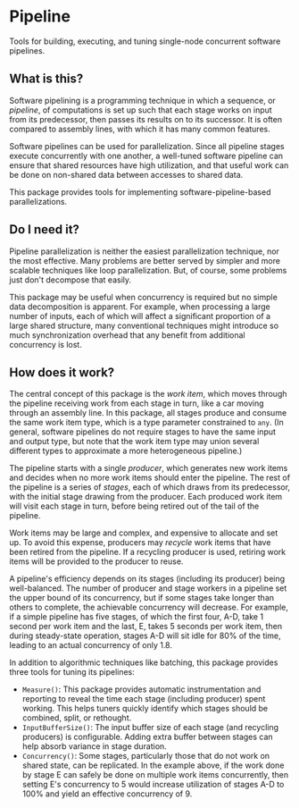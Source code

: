 # Pipeline

Tools for building, executing, and tuning single-node concurrent software
pipelines.

## What is this?

Software pipelining is a programming technique in which a sequence, or 
*pipeline*, of computations is set up such that each stage works on input from
its predecessor, then passes its results on to its successor.  It is often
compared to assembly lines, with which it has many common features.

Software pipelines can be used for parallelization.  Since all pipeline stages
execute concurrently with one another, a well-tuned software pipeline can ensure
that shared resources have high utilization, and that useful work can be done
on non-shared data between accesses to shared data.

This package provides tools for implementing software-pipeline-based
parallelizations.

## Do I need it?

Pipeline parallelization is neither the easiest parallelization technique, nor
the most effective.  Many problems are better served by simpler and more
scalable techniques like loop parallelization.  But, of course, some problems
just don't decompose that easily.

This package may be useful when concurrency is required but no simple data
decomposition is apparent.  For example, when processing a large number of
inputs, each of which will affect a significant proportion of a large shared
structure, many conventional techniques might introduce so much synchronization
overhead that any benefit from additional concurrency is lost.  

## How does it work?

The central concept of this package is the *work item*, which moves through the
pipeline receiving work from each stage in turn, like a car moving through an
assembly line.  In this package, all stages produce and consume the same work
item type, which is a type parameter constrained to `any`.  (In general,
software pipelines do not require stages to have the same input and output type,
but note that the work item type may union several different types to
approximate a more heterogeneous pipeline.)

The pipeline starts with a single *producer*, which generates new work items and
decides when no more work items should enter the pipeline.  The rest of the
pipeline is a series of *stages*, each of which draws from its predecessor,
with the initial stage drawing from the producer.  Each produced work item will
visit each stage in turn, before being retired out of the tail of the pipeline.

Work items may be large and complex, and expensive to allocate and set up.  To
avoid this expense, producers may *recycle* work items that have been retired
from the pipeline.  If a recycling producer is used, retiring work items will
be provided to the producer to reuse.

A pipeline's efficiency depends on its stages (including its producer) being
well-balanced.  The number of producer and stage workers in a pipeline set the
upper bound of its concurrency, but if some stages take longer than others to
complete, the achievable concurrency will decrease.  For example, if a simple
pipeline has five stages, of which the first four, A-D, take 1 second per work
item and the last, E, takes 5 seconds per work item, then during steady-state
operation, stages A-D will sit idle for 80% of the time, leading to an actual
concurrency of only 1.8.

In addition to algorithmic techniques like batching, this package provides three
tools for tuning its pipelines:

*   `Measure()`: This package provides automatic instrumentation and reporting
    to reveal the time each stage (including producer) spent working.  This
    helps tuners quickly identify which stages should be combined, split, or
    rethought. 
*   `InputBufferSize()`: The input buffer size of each stage (and recycling
    producers) is configurable.  Adding extra buffer between stages can help
    absorb variance in stage duration.
*   `Concurrency()`: Some stages, particularly those that do not work on shared
    state, can be replicated.  In the example above, if the work done by stage E
    can safely be done on multiple work items concurrently, then setting E's
    concurrency to 5 would increase utilization of stages A-D to 100% and yield
    an effective concurrency of 9.
